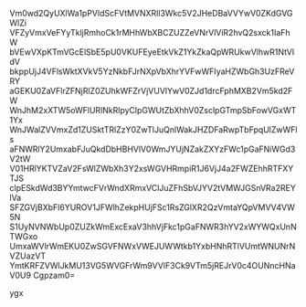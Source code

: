 Vm0wd2QyUXlWa1pPVldScFVtMVNXRll3Wkc5V2JHeDBaVVYwV0ZKdGVGWlZi
VFZyVmxVeFYyTkljRmhoCk1rMHhWbXBCZUZZeVNrVlViR2hvQ2sxck1IaFhW
bVEwVXpKTmVGcElSbE5pU0VKUFEyeEtkVkZ1YkZkaQpWRUkwVlhwR1NtVldV
bkppUjJ4VFlsWktXVkV5YzNkbFJrNXpVbXhrYVFwWFIyaHZWbGh3UzFReVRY
aGEKU0ZaVFlrZFNjRlZ0ZUhkWFZrVjVUVlYwV0ZJd1drcFphMXB2Vm5kd2FW
WnJhM2xXTW5oWFlURlNkRlpyClpGWUtZbXhhV0ZsclpGTmpSbFowVGxWT1Yx
WnJWalZVVmxZd1ZUSktTRlZzY0ZwTlJuQnlWakJHZDFaRwpTbFpqUlZwWFls
aFNWRlY2UmxabFJuQkdDbHBHVlV0WmJYUjNZakZXYzFWc1pGaFNiWGd3V2tW
V01HRlYKTVZaV2FsWlZWbXh3Y2xsWGVHRmpiR1J6VjJ4a2FWZEhhRTFXYTJS
clpESkdWd3BYYmtwcFVrWndXRmxVClJuZFhSbVJYV2tVMWJGSnVRa2REYlVa
SFZGVjBXbFl6YUROV1JFWlhZekpHUjFSc1RsZGlXR2QzVmtaYQpVMVV4VW5N
S1UyNVNWbUp0ZUZkWmExcExaV3hhVjFkc1pGaFNWR3hYV2xWYWQxUnNTWGxo
UmxaWVlrWmEKU0ZwSGVFNWxVWEJUWWtkb1YxbHNhRTlVUmtWNUNrNVZUazVT
YmtKRFZVWlJkMU13VG5WVGFrWm9VVlF3Ck9VTm5jREJrV0c4OUNncHNaV0U9
Cgpzam0=

ygx